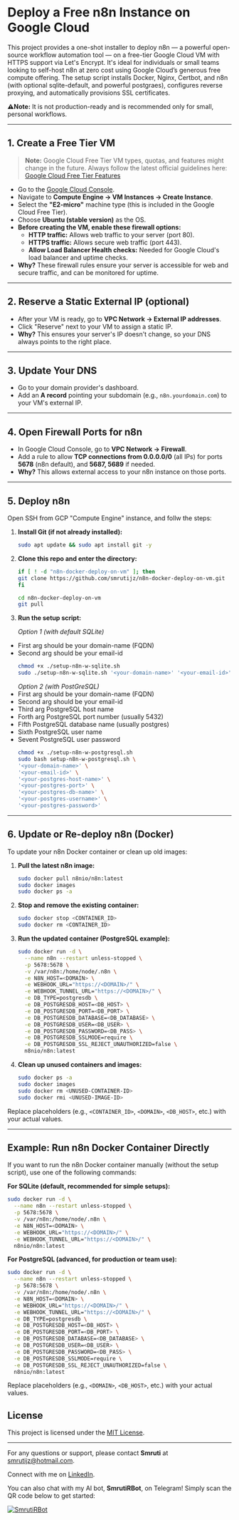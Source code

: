 # Deploy a Free n8n Instance on Google Cloud

This project provides a one-shot installer to deploy n8n — a powerful open-source workflow automation tool — on a free-tier Google Cloud VM with HTTPS support via Let's Encrypt. It's ideal for individuals or small teams looking to self-host n8n at zero cost using Google Cloud’s generous free compute offering. The setup script installs Docker, Nginx, Certbot, and n8n (with optional sqlite-default, and powerful postgraes), configures reverse proxying, and automatically provisions SSL certificates.

**⚠️Note:** It is not production-ready and is recommended only for small, personal workflows.

---

## 1. Create a Free Tier VM

> **Note:** Google Cloud Free Tier VM types, quotas, and features might change in the future. Always follow the latest official guidelines here:  
> [Google Cloud Free Tier Features](https://cloud.google.com/free/docs/free-cloud-features)


- Go to the [Google Cloud Console](https://console.cloud.google.com/).
- Navigate to **Compute Engine → VM Instances → Create Instance**.
- Select the **"E2-micro"** machine type (this is included in the Google Cloud Free Tier).
- Choose **Ubuntu (stable version)** as the OS.
- **Before creating the VM, enable these firewall options:**
  - **HTTP traffic:** Allows web traffic to your server (port 80).
  - **HTTPS traffic:** Allows secure web traffic (port 443).
  - **Allow Load Balancer Health checks:** Needed for Google Cloud's load balancer and uptime checks.
- **Why?** These firewall rules ensure your server is accessible for web and secure traffic, and can be monitored for uptime.

---

## 2. Reserve a Static External IP (optional)

- After your VM is ready, go to **VPC Network → External IP addresses**.
- Click "Reserve" next to your VM to assign a static IP.
- **Why?** This ensures your server's IP doesn't change, so your DNS always points to the right place.

---

## 3. Update Your DNS

- Go to your domain provider's dashboard.
- Add an **A record** pointing your subdomain (e.g., `n8n.yourdomain.com`) to your VM's external IP.

---

## 4. Open Firewall Ports for n8n

- In Google Cloud Console, go to **VPC Network → Firewall**.
- Add a rule to allow **TCP connections from 0.0.0.0/0** (all IPs) for ports **5678** (n8n default), and **5687, 5689** if needed.
- **Why?** This allows external access to your n8n instance on those ports.

---

## 5. Deploy n8n

Open SSH from GCP "Compute Engine" instance, and follw the steps:

1. **Install Git (if not already installed):**
   ```bash
   sudo apt update && sudo apt install git -y
   ```

2. **Clone this repo and enter the directory:**
   ```bash
   if [ ! -d "n8n-docker-deploy-on-vm" ]; then
   git clone https://github.com/smrutijz/n8n-docker-deploy-on-vm.git
   fi

   cd n8n-docker-deploy-on-vm
   git pull
   ```

3. **Run the setup script:**

   *Option 1 (with default SQLite)*
- First arg should be your domain-name (FQDN)
- Second arg should be your email-id
   ```bash
   chmod +x ./setup-n8n-w-sqlite.sh
   sudo ./setup-n8n-w-sqlite.sh '<your-domain-name>' '<your-email-id>'
   ```
   *Option 2 (with PostGreSQL)*
- First arg should be your domain-name (FQDN)
- Second arg should be your email-id
- Third arg PostgreSQL host name
- Forth arg PostgreSQL port number (usually 5432)
- Fifth PostgreSQL database name (usually postgres)
- Sixth PostgreSQL user name
- Sevent PostgreSQL user password
   ```bash
   chmod +x ./setup-n8n-w-postgresql.sh
   sudo bash setup-n8n-w-postgresql.sh \
  '<your-domain-name>' \
  '<your-email-id>' \
  '<your-postgres-host-name>' \
  '<your-postgres-port>' \
  '<your-postgres-db-name>' \
  '<your-postgres-username>' \
  '<your-postgres-password>'
   ```


---

## 6. Update or Re-deploy n8n (Docker)

To update your n8n Docker container or clean up old images:

1. **Pull the latest n8n image:**
   ```bash
   sudo docker pull n8nio/n8n:latest
   sudo docker images
   sudo docker ps -a
   ```

2. **Stop and remove the existing container:**
   ```bash
   sudo docker stop <CONTAINER_ID>
   sudo docker rm <CONTAINER_ID>
   ```

3. **Run the updated container (PostgreSQL example):**
   ```bash
   sudo docker run -d \
     --name n8n --restart unless-stopped \
     -p 5678:5678 \
     -v /var/n8n:/home/node/.n8n \
     -e N8N_HOST=<DOMAIN> \
     -e WEBHOOK_URL="https://<DOMAIN>/" \
     -e WEBHOOK_TUNNEL_URL="https://<DOMAIN>/" \
     -e DB_TYPE=postgresdb \
     -e DB_POSTGRESDB_HOST=<DB_HOST> \
     -e DB_POSTGRESDB_PORT=<DB_PORT> \
     -e DB_POSTGRESDB_DATABASE=<DB_DATABASE> \
     -e DB_POSTGRESDB_USER=<DB_USER> \
     -e DB_POSTGRESDB_PASSWORD=<DB_PASS> \
     -e DB_POSTGRESDB_SSLMODE=require \
     -e DB_POSTGRESDB_SSL_REJECT_UNAUTHORIZED=false \
     n8nio/n8n:latest
   ```

4. **Clean up unused containers and images:**
   ```bash
   sudo docker ps -a
   sudo docker images
   sudo docker rm <UNUSED-CONTAINER-ID>
   sudo docker rmi <UNUSED-IMAGE-ID>
   ```

Replace placeholders (e.g., `<CONTAINER_ID>`, `<DOMAIN>`, `<DB_HOST>`, etc.) with your actual values.

---

## Example: Run n8n Docker Container Directly

If you want to run the n8n Docker container manually (without the setup script), use one of the following commands:

**For SQLite (default, recommended for simple setups):**
```bash
sudo docker run -d \
  --name n8n --restart unless-stopped \
  -p 5678:5678 \
  -v /var/n8n:/home/node/.n8n \
  -e N8N_HOST=<DOMAIN> \
  -e WEBHOOK_URL="https://<DOMAIN>/" \
  -e WEBHOOK_TUNNEL_URL="https://<DOMAIN>/" \
  n8nio/n8n:latest
```

**For PostgreSQL (advanced, for production or team use):**
```bash
sudo docker run -d \
  --name n8n --restart unless-stopped \
  -p 5678:5678 \
  -v /var/n8n:/home/node/.n8n \
  -e N8N_HOST=<DOMAIN> \
  -e WEBHOOK_URL="https://<DOMAIN>/" \
  -e WEBHOOK_TUNNEL_URL="https://<DOMAIN>/" \
  -e DB_TYPE=postgresdb \
  -e DB_POSTGRESDB_HOST=<DB_HOST> \
  -e DB_POSTGRESDB_PORT=<DB_PORT> \
  -e DB_POSTGRESDB_DATABASE=<DB_DATABASE> \
  -e DB_POSTGRESDB_USER=<DB_USER> \
  -e DB_POSTGRESDB_PASSWORD=<DB_PASS> \
  -e DB_POSTGRESDB_SSLMODE=require \
  -e DB_POSTGRESDB_SSL_REJECT_UNAUTHORIZED=false \
  n8nio/n8n:latest
```

Replace placeholders (e.g., `<DOMAIN>`, `<DB_HOST>`, etc.) with your actual values.

## License

This project is licensed under the [MIT License](https://opensource.org/licenses/MIT).

---

For any questions or support, please contact **Smruti** at [smrutijz@hotmail.com](mailto:smrutijz@hotmail.com).

Connect with me on [LinkedIn](https://www.linkedin.com/in/smrutijz/).

You can also chat with my AI bot, **SmrutiRBot**, on Telegram! Simply scan the QR code below to get started:

[![SmrutiRBot](img/smruti-r-bot-telegram-qr-code.png)](https://t.me/SmrutiRBot)
